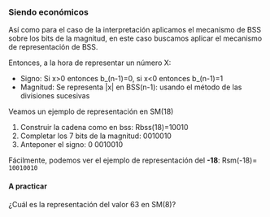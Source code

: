 ### Siendo económicos

Así como para el caso de la interpretación aplicamos el mecanismo de BSS sobre los bits de la magnitud, en este caso buscamos aplicar el mecanismo de representación de BSS.

Entonces, a la hora de representar un número X:

* Signo: Si x>0 entonces b_(n-1)=0, si x<0 entonces  b_(n-1)=1
* Magnitud: Se representa |x| en BSS(n-1): usando el método de las divisiones sucesivas

Veamos un ejemplo de representación en SM(18)

1. Construir la cadena como en bss: Rbss(18)=10010
2. Completar los 7 bits de la magnitud: 0010010
3. Anteponer el signo: 0 0010010

Fácilmente, podemos ver el ejemplo de representación del **-18**: Rsm(-18)= ```10010010```

#### A practicar

¿Cuál es la representación del valor 63 en SM(8)?
